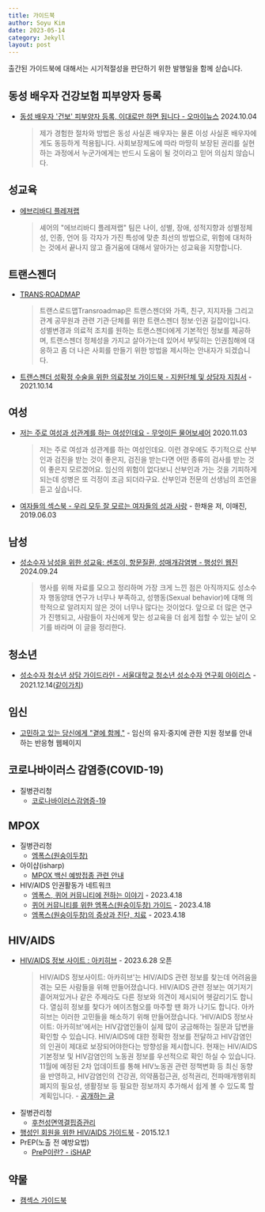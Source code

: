 ```yaml
---
title: 가이드북
author: Soyu Kim
date: 2023-05-14
category: Jekyll
layout: post
---
```


출간된 가이드북에 대해서는 시기적절성을 판단하기 위한 발행일을 함께 싣습니다.

동성 배우자 건강보험 피부양자 등록
----

* [동성 배우자 '건보' 피부양자 등록, 이대로만 하면 됩니다 - 오마이뉴스](https://www.ohmynews.com/NWS_Web/View/at_pg.aspx?CNTN_CD=A0003067829) 2024.10.04
  > 제가 경험한 절차와 방법은 동성 사실혼 배우자는 물론 이성 사실혼 배우자에게도 동등하게 적용됩니다. 사회보장제도에 따라 마땅히 보장된 권리를 실현하는 과정에서 누군가에게는 반드시 도움이 될 것이라고 믿어 의심치 않습니다.


성교육
----

* [에브리바디 플레져랩](https://srhr.kr/55)
  > 셰어의 "에브리바디 플레져랩" 팀은 나이, 성별, 장애, 성적지향과 성별정체성, 인종, 언어 등 각자가 가진 특성에 맞춘 최선의 방법으로, 위험에 대처하는 것에서 끝나지 않고 즐거움에 대해서 알아가는 성교육을 지향합니다.

트랜스젠더
-------------

* [TRANS·ROADMAP](http://transroadmap.net/)
  > 트랜스로드맵Transroadmap은 트랜스젠더와 가족, 친구, 지지자들 그리고 관계 공무원과 관련 기관·단체를 위한 트랜스젠더 정보·인권 길잡이입니다. 성별변경과 의료적 조치를 원하는 트랜스젠더에게 기본적인 정보를 제공하며, 트랜스젠더 정체성을 가지고 살아가는데 있어서 부딪히는 인권침해에 대응하고 좀 더 나은 사회를 만들기 위한 방법을 제시하는 안내자가 되겠습니다.
* [트랜스젠더 성확정 수술을 위한 의료정보 가이드북 - 지원단체 및 상담자 지침서](https://www.pflagkorea.org/%EB%B3%B5%EC%A0%9C-%EC%84%B1%EC%86%8C%EC%88%98%EC%9E%90-%EC%9E%90%EB%85%80%EB%A5%BC-%EB%91%94-%EB%B6%80%EB%AA%A8%EB%A5%BC-%EC%9C%84%ED%95%9C-%EA%B0%80%EC%9D%B4%EB%93%9C%EB%B6%81) - 2021.10.14

여성
-------------

* [저는 주로 여성과 성관계를 하는 여성인데요 - 무엇이든 물어보셰어](https://srhr.kr/issuepapers/?idx=6142901&bmode=view) 2020.11.03
  > 저는 주로 여성과 성관계를 하는 여성인데요. 이런 경우에도 주기적으로 산부인과 검진을 받는 것이 좋은지, 검진을 받는다면 어떤 종류의 검사를 받는 것이 좋은지 모르겠어요. 임신의 위험이 없다보니 산부인과 가는 것을 기피하게 되는데 성병은 또 걱정이 조금 되더라구요. 산부인과 전문의 선생님의 조언을 듣고 싶습니다.
* [여자들의 섹스북 - 우리 모두 잘 모르는 여자들의 성과 사랑](https://www.yes24.com/Product/Goods/74275523) - 한채윤 저, 이매진, 2019.06.03

남성
----

* [성소수자 남성을 위한 성교육: 센조이, 항문질환, 성매개감염병 - 행성인 웹진](https://lgbtpride.tistory.com/1979) 2024.09.24
  > 행사를 위해 자료를 모으고 정리하며 가장 크게 느낀 점은 아직까지도 성소수자 행동양태 연구가 너무나 부족하고, 성행동(Sexual behavior)에 대해 의학적으로 알려지지 않은 것이 너무나 많다는 것이었다. 앞으로 더 많은 연구가 진행되고, 사람들이 자신에게 맞는 성교육을 더 쉽게 접할 수 있는 날이 오기를 바라며 이 글을 정리한다.

청소년
-------------
* [성소수자 청소년 상담 가이드라인 - 서울대학교 청소년 성소수자 연구회 아이리스](https://irislab.weebly.com/irislabweebly.html) - 2021.12.14([같이가치](https://together.kakao.com/fundraisings/81348/news))

임신
-------------
* [고민하고 있는 당신에게 "곁에 함께,"](https://www.byyourside-share.org/) - 임신의 유지·중지에 관한 지원 정보를 안내하는 반응형 웹페이지

코로나바이러스 감염증(COVID-19)
-------------

* 질병관리청
  * [코로나바이러스감염증-19](https://ncov.kdca.go.kr/)

MPOX
-------------

* 질병관리청
  * [엠폭스(원숭이두창)](https://www.kdca.go.kr/contents.es?mid=a20108010000) 
* 아이샵(isharp)
  * [MPOX 백신 예방접종 관련 안내](https://www.ishap.org/forum_02) 
* HIV/AIDS 인권활동가 네트워크
  * [엠폭스, 퀴어 커뮤니티에 전하는 이야기](http://notacrime-hiv.org/?p=1654) - 2023.4.18
  * [퀴어 커뮤니티를 위한 엠폭스(원숭이두창) 가이드](http://notacrime-hiv.org/?p=1656) - 2023.4.18
  * [엠폭스(원숭이두창)의 증상과 진단, 치료](http://notacrime-hiv.org/?p=1655) - 2023.4.18

HIV/AIDS
-------------

* [HIV/AIDS 정보 사이트 : 아키히브](https://hivaidsinfo.org) - 2023.6.28 오픈
  > HIV/AIDS 정보사이트: 아카히브'는 HIV/AIDS 관련 정보를 찾는데 어려움을 겪는 모든 사람들을 위해 만들어졌습니다. HIV/AIDS 관련 정보는 여기저기 흩어져있거나 같은 주제라도 다른 정보와 의견이 제시되어 헷갈리기도 합니다. 열심히 정보를 찾다가 에이즈혐오를 마주할 땐 화가 나기도 합니다. 아카히브는 이러한 고민들을 해소하기 위해 만들어졌습니다.
  'HIV/AIDS 정보사이트: 아카히브'에서는 HIV감염인들이 실제 많이 궁금해하는 질문과 답변을 확인할 수 있습니다. HIV/AIDS에 대한 정확한 정보를 전달하고 HIV감염인의 인권이 제대로 보장되어야한다는 방향성을 제시합니다.
  현재는 HIV/AIDS 기본정보 및 HIV감염인의 노동권 정보를 우선적으로 확인 하실 수 있습니다. 11월에 예정된 2차 업데이트를 통해 HIV노동권 관련 정책변화 등 최신 동향을 반영하고, HIV감염인의 건강권, 의약품접근권, 성적권리, 전파매개행위죄 폐지의 필요성, 생활정보 등 필요한 정보까지 추가해서 쉽게 볼 수 있도록 할 계획입니다. -
  [공개하는 글](https://www.facebook.com/R.YPLWHA/posts/pfbid02LZDS8dExEFQbW5a2Hi6iwS7NF5chim1yTq43q7bd6TxFtEHqytikgEgzMgRYXh6Gl)
* 질병관리청
  * [후천성면역결핍증관리](https://www.kdca.go.kr/contents.es?mid=a20301070501)
* [행성인 회원을 위한 HIV/AIDS 가이드북](https://lgbtpride.or.kr/xe/index.php?mid=publish&document_srl=68884) - 2015.12.1
* PrEP(노출 전 예방요법)
  * [PreP이란? - iSHAP](https://www.ishap.org/content/prevention_05)

약물
-------------
* [캠섹스 가이드북](https://chemsexsupportkorea.cargo.site/)
